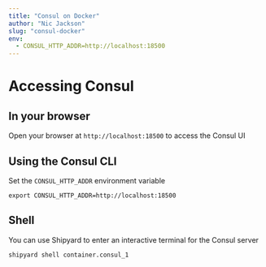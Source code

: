 ```yaml
---
title: "Consul on Docker"
author: "Nic Jackson"
slug: "consul-docker"
env:
  - CONSUL_HTTP_ADDR=http://localhost:18500
---
```


# Accessing Consul

## In your browser

Open your browser at `http://localhost:18500` to access the Consul UI

## Using the Consul CLI

Set the `CONSUL_HTTP_ADDR` environment variable

```
export CONSUL_HTTP_ADDR=http://localhost:18500
```

## Shell

You can use Shipyard to enter an interactive terminal for the Consul server

```
shipyard shell container.consul_1
```